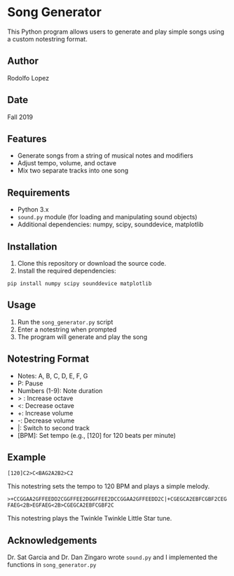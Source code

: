 # Song Generator

This Python program allows users to generate and play simple songs using a custom notestring format.

## Author

Rodolfo Lopez

## Date

Fall 2019

## Features

- Generate songs from a string of musical notes and modifiers
- Adjust tempo, volume, and octave
- Mix two separate tracks into one song

## Requirements

- Python 3.x
- `sound.py` module (for loading and manipulating sound objects)
- Additional dependencies: numpy, scipy, sounddevice, matplotlib

## Installation

1. Clone this repository or download the source code.
2. Install the required dependencies:

```
pip install numpy scipy sounddevice matplotlib
```

## Usage

1. Run the `song_generator.py` script
2. Enter a notestring when prompted
3. The program will generate and play the song

## Notestring Format

- Notes: A, B, C, D, E, F, G
- P: Pause
- Numbers (1-9): Note duration
- \> : Increase octave
- <: Decrease octave
- +: Increase volume
- -: Decrease volume
- |: Switch to second track
- [BPM]: Set tempo (e.g., [120] for 120 beats per minute)

## Example

`[120]C2>C<BAG2A2B2>C2`

This notestring sets the tempo to 120 BPM and plays a simple melody.

`>+CCGGAA2GFFEEDD2CGGFFEE2DGGFFEE2DCCGGAA2GFFEEDD2C|+CGEGCA2EBFCGBF2CEGFAEG<2B>EGFAEG<2B>CGEGCA2EBFCGBF2C`

This notestring plays the Twinkle Twinkle Little Star tune.

## Acknowledgements

Dr. Sat Garcia and Dr. Dan Zingaro wrote `sound.py` and I implemented the functions in `song_generator.py`
